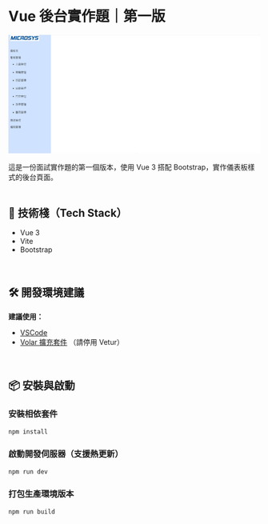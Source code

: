 # Vue 後台實作題｜第一版
![image](https://github.com/andrewye0128/interview-vueTest-backstage-versionOne/blob/main/src/assets/interview-verson-one-project-img.png?raw=true)

這是一份面試實作題的第一個版本，使用 Vue 3 搭配 Bootstrap，實作儀表板樣式的後台頁面。
<br/>
<br/>
## 🚀 技術棧（Tech Stack）
* Vue 3
* Vite
* Bootstrap
<br/>

## 🛠 開發環境建議
**建議使用：**
* [VSCode](https://code.visualstudio.com/)
* [Volar 擴充套件](https://marketplace.visualstudio.com/items?itemName=Vue.volar) （請停用 Vetur）
  
<br/>

## 📦 安裝與啟動
### 安裝相依套件

```sh
npm install
```

### 啟動開發伺服器（支援熱更新）

```sh
npm run dev
```

### 打包生產環境版本

```sh
npm run build
```
